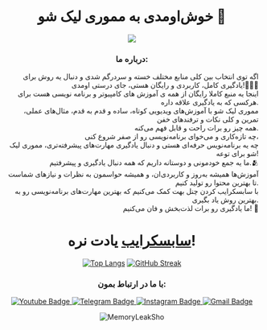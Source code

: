 <div id="header" align="center">
 <h1>
 خوش‌اومدی به مموری لیک شو 🧠
 </h1>
 <img src="https://gist.githubusercontent.com/vininjr/d29bb07bdadb41e4b0923bc8fa748b1a/raw/88f20c9d749d756be63f22b09f3c4ac570bc5101/programming.gif"/>

<h3>
 درباره ما:
 </h3>
<p align="right">
اگه توی انتخاب بین کلی منابع مختلف خسته و سردرگم شدی و دنبال یه روش برای یادگیری کامل، کاربردی و رایگان هستی، جای درستی اومدی!🙋🏻‍♂️<br/>
اینجا یه منبع کاملا رایگان از همه ی آموزش های کامپیوتر و برنامه نویسی هست برای هرکسی که به یادگیری علاقه داره.<br/>
مموری لیک شو با آموزش‌های ویدیویی کوتاه، ساده و قدم به قدم، مثال‌های عملی، تمرین و کلی نکات و ترفندهای خفن<br/> همه چیز رو برات راحت و قابل فهم می‌کنه.<br/>
چه تازه‌کاری و می‌خوای برنامه‌نویسی رو از صفر شروع کنی،<br/> چه یه برنامه‌نویس حرفه‌ای هستی و دنبال یادگیری مهارت‌های پیشرفته‌تری، مموری لیک شو برای توعه!<br/>
ما یه جمع خودمونی و دوستانه داریم که همه دنبال یادگیری و پیشرفتیم.🫂<br/>
آموزش‌ها همیشه به‌روز و کاربردی‌ان، و همیشه حواسمون به نظرات و نیازهای شماست تا بهترین محتوا رو تولید کنیم.<br/>
با سابسکرایب کردن چنل بهت کمک می‌کنیم که بهترین مهارت‌های برنامه‌نویسی رو به بهترین روش یاد بگیری.<br/>
ما یادگیری رو برات لذت‌بخش و فان می‌کنیم! 🚀<br/>
</p>
<h1>
 <a href="https://www.youtube.com/@memoryleaksho?sub_confirmation=1"">سابسکرایب</a> یادت نره!
</h1>

[![Top Langs](https://github-readme-stats.vercel.app/api/top-langs/?username=MemoryLeakSho&layout=compact&theme=vision-friendly-dark)](https://github.com/anuraghazra/github-readme-stats)
[![GitHub Streak](http://github-readme-streak-stats.herokuapp.com?user=MemoryLeakSho&theme=dark&background=000000)](https://git.io/streak-stats)

<h3>
 با ما در ارتباط بمون:
 </h3>
  <a href="https://www.youtube.com/@memoryleaksho?sub_confirmation=1">
    <img src="https://img.shields.io/badge/YouTube-red?style=for-the-badge&logo=youtube&logoColor=white" alt="Youtube Badge"/>
  </a>
  <a href="https://t.me/MemoryLeakSho">
    <img src="https://img.shields.io/badge/Telegram-blue?style=for-the-badge&logo=telegram" alt="Telegram Badge"/>
  </a>
  <a href="https://instagram.com/memoryleaksho">
    <img src="https://img.shields.io/badge/Instagram-purple?style=for-the-badge&logo=Instagram" alt="Instagram Badge"/>
  </a>
  <a href="mailto:memoryleaksho@gmail.com">
    <img src="https://img.shields.io/badge/Email-white?style=for-the-badge&logo=Gmail" alt="Gmail Badge"/>
  </a>
  <p>
   <img src="https://komarev.com/ghpvc/?username=MemoryLeakSho" alt="MemoryLeakSho"/>
  </p>
</div>
